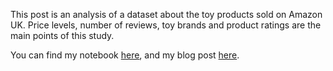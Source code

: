 This post is an analysis of a dataset about the toy products sold on Amazon UK. Price levels, number of reviews, toy brands and product ratings are the main points of this study. 

You can find my notebook [here](https://colab.research.google.com/drive/1vYOy8w1OSRm02rH4dqBv9Sf0JIkBJfhh?usp=sharing), and my blog post [here](https://medium.com/@furkanonat1930/analyzing-a-dataset-of-toy-products-on-amazon-com-7e477751e344). 
